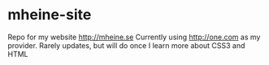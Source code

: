 mheine-site
===========

Repo for my website http://mheine.se 
Currently using http://one.com as my provider.
Rarely updates, but will do once I learn more about CSS3 and HTML

